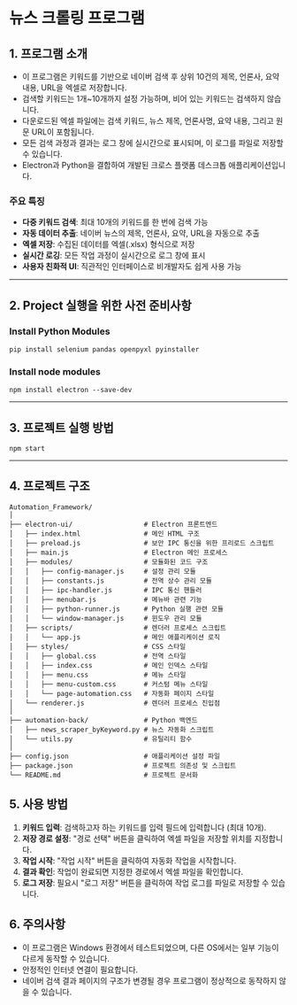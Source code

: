# 뉴스 크롤링 프로그램

## 1. 프로그램 소개
* 이 프로그램은 키워드를 기반으로 네이버 검색 후 상위 10건의 제목, 언론사, 요약 내용, URL을 엑셀로 저장합니다.
* 검색할 키워드는 1개~10개까지 설정 가능하며, 비어 있는 키워드는 검색하지 않습니다.
* 다운로드된 엑셀 파일에는 검색 키워드, 뉴스 제목, 언론사명, 요약 내용, 그리고 원문 URL이 포함됩니다.
* 모든 검색 과정과 결과는 로그 창에 실시간으로 표시되며, 이 로그를 파일로 저장할 수 있습니다.
* Electron과 Python을 결합하여 개발된 크로스 플랫폼 데스크톱 애플리케이션입니다.

### 주요 특징
- **다중 키워드 검색**: 최대 10개의 키워드를 한 번에 검색 가능
- **자동 데이터 추출**: 네이버 뉴스의 제목, 언론사, 요약, URL을 자동으로 추출
- **엑셀 저장**: 수집된 데이터를 엑셀(.xlsx) 형식으로 저장
- **실시간 로깅**: 모든 작업 과정이 실시간으로 로그 창에 표시
- **사용자 친화적 UI**: 직관적인 인터페이스로 비개발자도 쉽게 사용 가능

---

## 2. Project 실행을 위한 사전 준비사항

### Install Python Modules
```
pip install selenium pandas openpyxl pyinstaller
```

### Install node modules
```
npm install electron --save-dev
```

---

## 3. 프로젝트 실행 방법
```
npm start
```

---

## 4. 프로젝트 구조
```
Automation_Framework/
│
├── electron-ui/                  # Electron 프론트엔드 
│   ├── index.html                # 메인 HTML 구조
│   ├── preload.js                # 보안 IPC 통신을 위한 프리로드 스크립트
│   ├── main.js                   # Electron 메인 프로세스
│   ├── modules/                  # 모듈화된 코드 구조
│   │   ├── config-manager.js     # 설정 관리 모듈
│   │   ├── constants.js          # 전역 상수 관리 모듈
│   │   ├── ipc-handler.js        # IPC 통신 핸들러
│   │   ├── menubar.js            # 메뉴바 관련 기능
│   │   ├── python-runner.js      # Python 실행 관련 모듈
│   │   └── window-manager.js     # 윈도우 관리 모듈
│   ├── scripts/                  # 렌더러 프로세스 스크립트
│   │   └── app.js                # 메인 애플리케이션 로직
│   ├── styles/                   # CSS 스타일
│   │   ├── global.css            # 전역 스타일
│   │   ├── index.css             # 메인 인덱스 스타일
│   │   ├── menu.css              # 메뉴 스타일
│   │   ├── menu-custom.css       # 커스텀 메뉴 스타일
│   │   └── page-automation.css   # 자동화 페이지 스타일
│   └── renderer.js               # 렌더러 프로세스 진입점
│
├── automation-back/              # Python 백엔드
│   ├── news_scraper_byKeyword.py # 뉴스 자동화 스크립트
│   └── utils.py                  # 유틸리티 함수
│
├── config.json                   # 애플리케이션 설정 파일
├── package.json                  # 프로젝트 의존성 및 스크립트
└── README.md                     # 프로젝트 문서화
```

## 5. 사용 방법

1. **키워드 입력**: 검색하고자 하는 키워드를 입력 필드에 입력합니다 (최대 10개).
2. **저장 경로 설정**: "경로 선택" 버튼을 클릭하여 엑셀 파일을 저장할 위치를 지정합니다.
3. **작업 시작**: "작업 시작" 버튼을 클릭하여 자동화 작업을 시작합니다.
4. **결과 확인**: 작업이 완료되면 지정한 경로에서 엑셀 파일을 확인합니다.
5. **로그 저장**: 필요시 "로그 저장" 버튼을 클릭하여 작업 로그를 파일로 저장할 수 있습니다.

## 6. 주의사항

- 이 프로그램은 Windows 환경에서 테스트되었으며, 다른 OS에서는 일부 기능이 다르게 동작할 수 있습니다.
- 안정적인 인터넷 연결이 필요합니다.
- 네이버 검색 결과 페이지의 구조가 변경될 경우 프로그램이 정상적으로 동작하지 않을 수 있습니다.